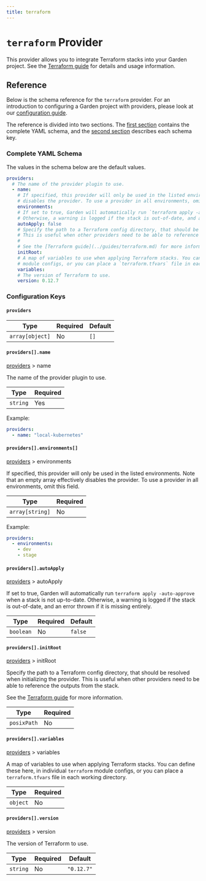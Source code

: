 ```yaml
---
title: terraform
---
```


# `terraform` Provider

This provider allows you to integrate Terraform stacks into your Garden project.
See the [Terraform guide](../guides/terraform.md) for details and usage information.

## Reference

Below is the schema reference for the `terraform` provider. For an introduction to configuring a Garden project with providers, please look at our [configuration guide](../guides/configuration-files.md).

The reference is divided into two sections. The [first section](#complete-yaml-schema) contains the complete YAML schema, and the [second section](#configuration-keys) describes each schema key.

### Complete YAML Schema

The values in the schema below are the default values.

```yaml
providers:
  # The name of the provider plugin to use.
  - name:
    # If specified, this provider will only be used in the listed environments. Note that an empty array effectively
    # disables the provider. To use a provider in all environments, omit this field.
    environments:
    # If set to true, Garden will automatically run `terraform apply -auto-approve` when a stack is not up-to-date.
    # Otherwise, a warning is logged if the stack is out-of-date, and an error thrown if it is missing entirely.
    autoApply: false
    # Specify the path to a Terraform config directory, that should be resolved when initializing the provider.
    # This is useful when other providers need to be able to reference the outputs from the stack.
    #
    # See the [Terraform guide](../guides/terraform.md) for more information.
    initRoot:
    # A map of variables to use when applying Terraform stacks. You can define these here, in individual `terraform`
    # module configs, or you can place a `terraform.tfvars` file in each working directory.
    variables:
    # The version of Terraform to use.
    version: 0.12.7
```
### Configuration Keys

#### `providers`

| Type            | Required | Default |
| --------------- | -------- | ------- |
| `array[object]` | No       | `[]`    |

#### `providers[].name`

[providers](#providers) > name

The name of the provider plugin to use.

| Type     | Required |
| -------- | -------- |
| `string` | Yes      |

Example:

```yaml
providers:
  - name: "local-kubernetes"
```

#### `providers[].environments[]`

[providers](#providers) > environments

If specified, this provider will only be used in the listed environments. Note that an empty array effectively disables the provider. To use a provider in all environments, omit this field.

| Type            | Required |
| --------------- | -------- |
| `array[string]` | No       |

Example:

```yaml
providers:
  - environments:
    - dev
    - stage
```

#### `providers[].autoApply`

[providers](#providers) > autoApply

If set to true, Garden will automatically run `terraform apply -auto-approve` when a stack is not up-to-date. Otherwise, a warning is logged if the stack is out-of-date, and an error thrown if it is missing entirely.

| Type      | Required | Default |
| --------- | -------- | ------- |
| `boolean` | No       | `false` |

#### `providers[].initRoot`

[providers](#providers) > initRoot

Specify the path to a Terraform config directory, that should be resolved when initializing the provider.
This is useful when other providers need to be able to reference the outputs from the stack.

See the [Terraform guide](../guides/terraform.md) for more information.

| Type        | Required |
| ----------- | -------- |
| `posixPath` | No       |

#### `providers[].variables`

[providers](#providers) > variables

A map of variables to use when applying Terraform stacks. You can define these here, in individual `terraform` module configs, or you can place a `terraform.tfvars` file in each working directory.

| Type     | Required |
| -------- | -------- |
| `object` | No       |

#### `providers[].version`

[providers](#providers) > version

The version of Terraform to use.

| Type     | Required | Default    |
| -------- | -------- | ---------- |
| `string` | No       | `"0.12.7"` |

